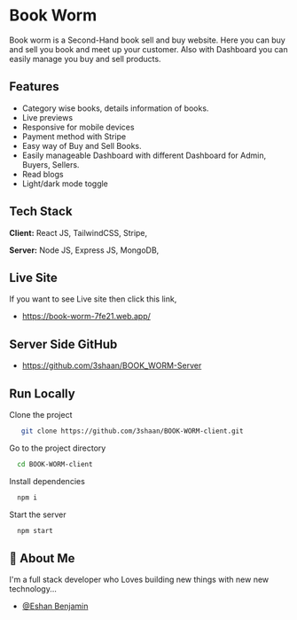 
# Book Worm

Book worm is a Second-Hand book sell and buy website. Here you can buy and sell you book and meet up your customer. Also with Dashboard you can easily manage you buy and sell products.


## Features

- Category wise books, details information of books.
- Live previews
- Responsive for mobile devices
- Payment method with Stripe
- Easy way of Buy and Sell Books. 
- Easily manageable Dashboard with different Dashboard for Admin, Buyers, Sellers.
- Read blogs
- Light/dark mode toggle

## Tech Stack

**Client:** React JS, TailwindCSS, Stripe, 

**Server:** Node JS, Express JS, MongoDB,


## Live Site

If you want to see Live site then click this link,

- https://book-worm-7fe21.web.app/


## Server Side GitHub

- https://github.com/3shaan/BOOK_WORM-Server


## Run Locally

Clone the project

```bash
   git clone https://github.com/3shaan/BOOK-WORM-client.git
```

Go to the project directory

```bash
  cd BOOK-WORM-client
```

Install dependencies

```bash
  npm i
```

Start the server

```bash
  npm start
```
    
## 🚀 About Me
I'm a full stack developer who Loves building new things with new new technology...

- [@Eshan Benjamin](https://www.github.com/3shaan)

